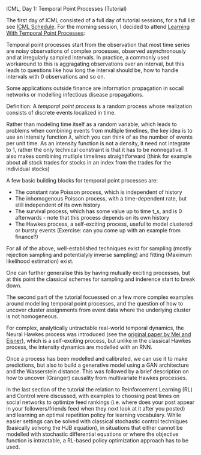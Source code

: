 ICML, Day 1: Temporal Point Processes (Tutorial)

The first day of ICML consisted of a full day of tutorial sessions, for a full list see [ICML Schedule](https://icml.cc/Conferences/2018/Schedule?type=Tutorial). 
For the morning session, I decided to attend [Learning With Temporal Point Processes](http://learning.mpi-sws.org/tpp-icml18/):

Temporal point processes start from the observation that most time series are noisy observations of complex processes, observed asynchronously and at irregularly sampled intervals. In practice, a commonly used workaround to this is aggragating observations over an interval, but this leads to questions like how long the interval should be, how to handle intervals with 0 observations and so on.

Some applications outside finance are information propagation in socail networks or modelling infectious disease propagations.

Definition: A *temporal point process* is a random process whose realization consists of discrete events localized in time.

Rather than modeling time itself as a random variable, which leads to problems when combining events from multiple timelines, the key idea is to use an intensity function $\lambda$, which you can think of as the number of events per unit time. As an intensity function is not a density, it need not integrate to 1, rather the only technical constraint is that it has to be nonnegative. It also makes combining mutliple timelines straightforward (think for example about all stock trades for stocks in an index from the trades for the individual stocks) 

A few basic building blocks for temporal point processes are:
- The constant rate Poisson process, which is independent of history
- The inhomogenous Poisson process, with a time-dependent rate, but still independent of its own history
- The survival process, which has some value up to time t_s, and is 0 afterwards - note that this process depends on its own history
- The Hawkes process, a self-exciting process, useful to model clustered or bursty events (Exercise: can you come up with an example from finance?)

For all of the above, well-established techniques exist for sampling (mostly rejection sampling and potentialyly inverse sampling) and fitting (Maximum likelihood estimation) exist.

One can further generalise this by having mutually exciting processes, but at this point the classical schemes for sampling and inderence start to break down.

The second part of the tutorial focuessed on a few more complex examples around modelling temporal point processes, and the question of how to uncover cluster assignments from event data where the underlying cluster is not homogeneous. 

For complex, analytically untractable real-world temporal dynamics, the Neural Hawkes process was introduced (see the [original paper by Mei and Eisner](https://papers.nips.cc/paper/7252-the-neural-hawkes-process-a-neurally-self-modulating-multivariate-point-process.pdf)), which is a self-exciting process, but unlike in the classical Hawkes process, the intensity dynamics are modelled with an RNN.

Once a process has been modelled and calibrated, we can use it to make predictions, but also to build a generative model using a GAN architecture and the Wasserstein distance. This was followed by a brief description on how to uncover (Granger) causality from multivariate Hawkes processes.

In the last section of the tutorial the relation to Reinforcement Learning (RL) and Control were discussed, with examples to choosing post times on social networks to optimize feed rankings (i.e. where does your post appear in your followers/friends feed when they next look at it after you posted) and learning an optimal repetition policy for learning vocabulary. While easier settings can be solved with classical stochastic control techniques (basically solvong the HJB equation), in situations that either cannot be modelled with stochastic differential equations or where the objective function is intractable, a RL-based policy optimization approach has to be used.

